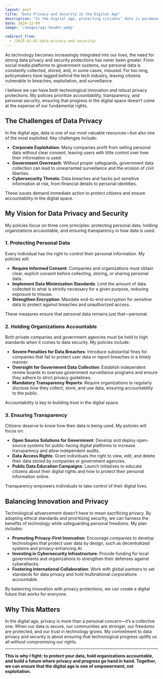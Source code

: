 ```yaml
---
layout: post
title: "Data Privacy and Security in the Digital Age"
description: "In the digital age, protecting citizens’ data is paramount. My policies prioritize privacy, accountability, and transparency to ensure technological advancement doesn’t come at the cost of personal security."
date: 2024-12-09
image: '/images/agi-header.webp'

redirect_from:
  - /2025-01-01-data-privacy-and-security/
---
```


As technology becomes increasingly integrated into our lives, the need for strong data privacy and security protections has never been greater. From social media platforms to government systems, our personal data is constantly collected, stored, and, in some cases, misused. For too long, policymakers have lagged behind the tech industry, leaving citizens vulnerable to breaches, exploitation, and surveillance.

I believe we can have both technological innovation and robust privacy protections. My policies prioritize accountability, transparency, and personal security, ensuring that progress in the digital space doesn’t come at the expense of our fundamental rights.

## The Challenges of Data Privacy

In the digital age, data is one of our most valuable resources—but also one of the most exploited. Key challenges include:

- **Corporate Exploitation**: Many companies profit from selling personal data without clear consent, leaving users with little control over how their information is used.  
- **Government Overreach**: Without proper safeguards, government data collection can lead to unwarranted surveillance and the erosion of civil liberties.  
- **Cybersecurity Threats**: Data breaches and hacks put sensitive information at risk, from financial details to personal identities.  

These issues demand immediate action to protect citizens and ensure accountability in the digital space.

## My Vision for Data Privacy and Security

My policies focus on three core principles: protecting personal data, holding organizations accountable, and ensuring transparency in how data is used.

### 1. **Protecting Personal Data**

Every individual has the right to control their personal information. My policies will:

- **Require Informed Consent**: Companies and organizations must obtain clear, explicit consent before collecting, storing, or sharing personal data.  
- **Implement Data Minimization Standards**: Limit the amount of data collected to what is strictly necessary for a given purpose, reducing exposure to misuse.  
- **Strengthen Encryption**: Mandate end-to-end encryption for sensitive data to protect against breaches and unauthorized access.  

These measures ensure that personal data remains just that—personal.

### 2. **Holding Organizations Accountable**

Both private companies and government agencies must be held to high standards when it comes to data security. My policies include:

- **Severe Penalties for Data Breaches**: Introduce substantial fines for companies that fail to protect user data or report breaches in a timely manner.  
- **Oversight for Government Data Collection**: Establish independent review boards to oversee government surveillance programs and ensure they adhere to strict privacy guidelines.  
- **Mandatory Transparency Reports**: Require organizations to regularly disclose how they collect, store, and use data, ensuring accountability to the public.  

Accountability is key to building trust in the digital space.

### 3. **Ensuring Transparency**

Citizens deserve to know how their data is being used. My policies will focus on:

- **Open Source Solutions for Government**: Develop and deploy open-source systems for public-facing digital platforms to increase transparency and allow independent audits.  
- **Data Access Rights**: Grant individuals the right to view, edit, and delete their data stored by companies or government agencies.  
- **Public Data Education Campaigns**: Launch initiatives to educate citizens about their digital rights and how to protect their personal information online.  

Transparency empowers individuals to take control of their digital lives.

## Balancing Innovation and Privacy

Technological advancement doesn’t have to mean sacrificing privacy. By adopting ethical standards and prioritizing security, we can harness the benefits of technology while safeguarding personal freedoms. My plan includes:

- **Promoting Privacy-First Innovation**: Encourage companies to develop technologies that protect user data by design, such as decentralized systems and privacy-enhancing AI.  
- **Investing in Cybersecurity Infrastructure**: Provide funding for local governments and organizations to strengthen their defenses against cyberattacks.  
- **Fostering International Collaboration**: Work with global partners to set standards for data privacy and hold multinational corporations accountable.  

By balancing innovation with privacy protections, we can create a digital future that works for everyone.

## Why This Matters

In the digital age, privacy is more than a personal concern—it’s a collective one. When our data is secure, our communities are stronger, our freedoms are protected, and our trust in technology grows. My commitment to data privacy and security is about ensuring that technological progress uplifts us all without compromising our rights.

---

**This is why I fight: to protect your data, hold organizations accountable, and build a future where privacy and progress go hand in hand. Together, we can ensure that the digital age is one of empowerment, not exploitation.**
